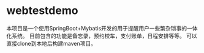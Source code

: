 # webtestdemo
  本项目是一个使用SpringBoot+Mybatis开发的用于提醒用户一些繁杂琐事的一体化系统。
  目前包含的功能是备忘录，预约校车，支付账单，日程安排等等。
  可以直接clone到本地后构建maven项目。
